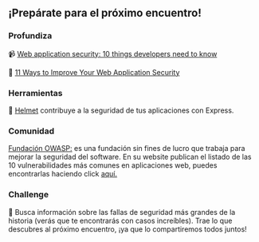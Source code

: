 ## ¡Prepárate para el próximo encuentro!

### Profundiza

📹 [Web application security: 10 things developers need to know](https://www.youtube.com/watch?v=qjrkV4RjgIU)

📄 [11 Ways to Improve Your Web Application Security](https://www.webarxsecurity.com/improve-web-application-security/)

### Herramientas

🔧 [Helmet](https://helmetjs.github.io/) contribuye a la seguridad de tus aplicaciones con Express.

### Comunidad

[Fundación OWASP:](https://owasp.org/) es una fundación sin fines de lucro que trabaja para mejorar la seguridad del
software. En su website publican el listado de las 10 vulnerabilidades más comunes en aplicaciones web, puedes
encontrarlas haciendo click [aquí.](https://owasp.org/www-project-top-ten/)

### Challenge

📝 Busca información sobre las fallas de seguridad más grandes de la historia (verás que te encontrarás con casos
increíbles). Trae lo que descubres al próximo encuentro, ¡ya que lo compartiremos todos juntos!